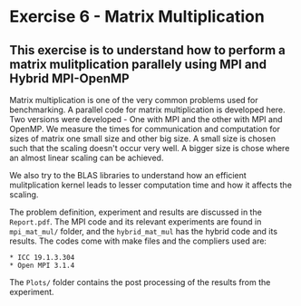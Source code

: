 # Exercise 6 - Matrix Multiplication 

## This exercise is to understand how to perform a matrix mulitplication parallely using MPI and Hybrid MPI-OpenMP

Matrix multiplication is one of the very common problems used for benchmarking. A parallel code for matrix multiplication is developed here. Two versions were developed - One with MPI and the other with MPI and OpenMP. We measure the times for communication and computation for sizes of matrix one small size and other big size. A small size is chosen such that the scaling doesn't occur very well. A bigger size is chose where an almost linear scaling can be achieved.

We also try to the BLAS libraries to understand how an efficient mulitplication kernel leads to lesser computation time and how it affects the scaling. 

The problem definition, experiment and results are discussed in the `Report.pdf`. The MPI code and its relevant experiments are found in `mpi_mat_mul/` folder, and the `hybrid_mat_mul` has the hybrid code and its results. The codes come with make files and the compliers used are:

    * ICC 19.1.3.304
    * Open MPI 3.1.4
 
 The `Plots/` folder contains the post processing of the results from the experiment.
